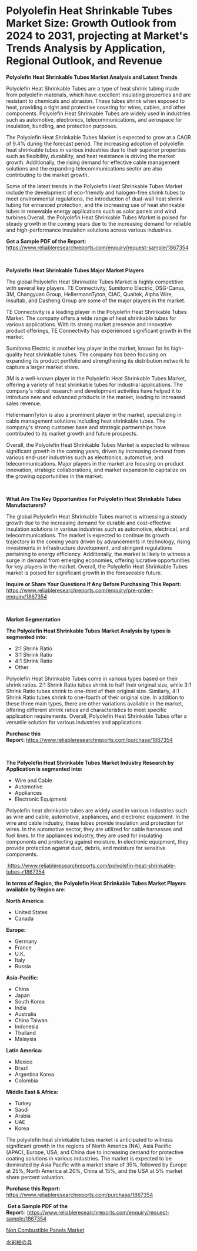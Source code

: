<p><h1>Polyolefin Heat Shrinkable Tubes Market Size: Growth Outlook from 2024 to 2031, projecting at Market's Trends Analysis by Application, Regional Outlook, and Revenue</h1></p><p><strong>Polyolefin Heat Shrinkable Tubes Market Analysis and Latest Trends</strong></p>
<p><p>Polyolefin Heat Shrinkable Tubes are a type of heat shrink tubing made from polyolefin materials, which have excellent insulating properties and are resistant to chemicals and abrasion. These tubes shrink when exposed to heat, providing a tight and protective covering for wires, cables, and other components. Polyolefin Heat Shrinkable Tubes are widely used in industries such as automotive, electronics, telecommunications, and aerospace for insulation, bundling, and protection purposes.</p><p>The Polyolefin Heat Shrinkable Tubes Market is expected to grow at a CAGR of 9.4% during the forecast period. The increasing adoption of polyolefin heat shrinkable tubes in various industries due to their superior properties such as flexibility, durability, and heat resistance is driving the market growth. Additionally, the rising demand for effective cable management solutions and the expanding telecommunications sector are also contributing to the market growth.</p><p>Some of the latest trends in the Polyolefin Heat Shrinkable Tubes Market include the development of eco-friendly and halogen-free shrink tubes to meet environmental regulations, the introduction of dual-wall heat shrink tubing for enhanced protection, and the increasing use of heat shrinkable tubes in renewable energy applications such as solar panels and wind turbines.Overall, the Polyolefin Heat Shrinkable Tubes Market is poised for steady growth in the coming years due to the increasing demand for reliable and high-performance insulation solutions across various industries.</p></p>
<p><strong>Get a Sample PDF of the Report:&nbsp;</strong> <a href="https://www.reliableresearchreports.com/enquiry/request-sample/1867354">https://www.reliableresearchreports.com/enquiry/request-sample/1867354</a></p>
<p>&nbsp;</p>
<p><strong>Polyolefin Heat Shrinkable Tubes Major Market Players</strong></p>
<p><p>The global Polyolefin Heat Shrinkable Tubes Market is highly competitive with several key players. TE Connectivity, Sumitomo Electric, DSG-Canus, 3M, Changyuan Group, HellermannTyton, CIAC, Qualtek, Alpha Wire, Insultab, and Dasheng Group are some of the major players in the market.</p><p>TE Connectivity is a leading player in the Polyolefin Heat Shrinkable Tubes Market. The company offers a wide range of heat shrinkable tubes for various applications. With its strong market presence and innovative product offerings, TE Connectivity has experienced significant growth in the market. </p><p>Sumitomo Electric is another key player in the market, known for its high-quality heat shrinkable tubes. The company has been focusing on expanding its product portfolio and strengthening its distribution network to capture a larger market share.</p><p>3M is a well-known player in the Polyolefin Heat Shrinkable Tubes Market, offering a variety of heat shrinkable tubes for industrial applications. The company's robust research and development activities have helped it to introduce new and advanced products in the market, leading to increased sales revenue.</p><p>HellermannTyton is also a prominent player in the market, specializing in cable management solutions including heat shrinkable tubes. The company's strong customer base and strategic partnerships have contributed to its market growth and future prospects.</p><p>Overall, the Polyolefin Heat Shrinkable Tubes Market is expected to witness significant growth in the coming years, driven by increasing demand from various end-user industries such as electronics, automotive, and telecommunications. Major players in the market are focusing on product innovation, strategic collaborations, and market expansion to capitalize on the growing opportunities in the market.</p></p>
<p>&nbsp;</p>
<p><strong>What Are The Key Opportunities For Polyolefin Heat Shrinkable Tubes Manufacturers?</strong></p>
<p><p>The global Polyolefin Heat Shrinkable Tubes market is witnessing a steady growth due to the increasing demand for durable and cost-effective insulation solutions in various industries such as automotive, electrical, and telecommunications. The market is expected to continue its growth trajectory in the coming years driven by advancements in technology, rising investments in infrastructure development, and stringent regulations pertaining to energy efficiency. Additionally, the market is likely to witness a surge in demand from emerging economies, offering lucrative opportunities for key players in the market. Overall, the Polyolefin Heat Shrinkable Tubes market is poised for significant growth in the foreseeable future.</p></p>
<p><strong>Inquire or Share Your Questions If Any Before Purchasing This Report:</strong> <a href="https://www.reliableresearchreports.com/enquiry/pre-order-enquiry/1867354">https://www.reliableresearchreports.com/enquiry/pre-order-enquiry/1867354</a></p>
<p>&nbsp;</p>
<p><strong>Market Segmentation</strong></p>
<p><strong>The Polyolefin Heat Shrinkable Tubes Market Analysis by types is segmented into:</strong></p>
<p><ul><li>2:1 Shrink Ratio</li><li>3:1 Shrink Ratio</li><li>4:1 Shrink Ratio</li><li>Other</li></ul></p>
<p><p>Polyolefin Heat Shrinkable Tubes come in various types based on their shrink ratios. 2:1 Shrink Ratio tubes shrink to half their original size, while 3:1 Shrink Ratio tubes shrink to one-third of their original size. Similarly, 4:1 Shrink Ratio tubes shrink to one-fourth of their original size. In addition to these three main types, there are other variations available in the market, offering different shrink ratios and characteristics to meet specific application requirements. Overall, Polyolefin Heat Shrinkable Tubes offer a versatile solution for various industries and applications.</p></p>
<p><strong>Purchase this Report:&nbsp;</strong><a href="https://www.reliableresearchreports.com/purchase/1867354">https://www.reliableresearchreports.com/purchase/1867354</a></p>
<p>&nbsp;</p>
<p><strong>The Polyolefin Heat Shrinkable Tubes Market Industry Research by Application is segmented into:</strong></p>
<p><ul><li>Wire and Cable</li><li>Automotive</li><li>Appliances</li><li>Electronic Equipment</li></ul></p>
<p><p>Polyolefin heat shrinkable tubes are widely used in various industries such as wire and cable, automotive, appliances, and electronic equipment. In the wire and cable industry, these tubes provide insulation and protection for wires. In the automotive sector, they are utilized for cable harnesses and fuel lines. In the appliances industry, they are used for insulating components and protecting against moisture. In electronic equipment, they provide protection against dust, debris, and moisture for sensitive components.</p></p>
<p><a href="https://www.reliableresearchreports.com/polyolefin-heat-shrinkable-tubes-r1867354">&nbsp;https://www.reliableresearchreports.com/polyolefin-heat-shrinkable-tubes-r1867354</a></p>
<p><strong>In terms of Region, the Polyolefin Heat Shrinkable Tubes Market Players available by Region are:</strong></p>
<p>
    <p> <strong> North America: </strong>
        <ul>
            <li>United States</li>
            <li>Canada</li>
        </ul>
        </p> 
    <p> <strong> Europe: </strong>
        <ul>
            <li>Germany</li>
            <li>France</li>
            <li>U.K.</li>
            <li>Italy</li>
            <li>Russia</li>
        </ul>
        </p> 
    <p> <strong> Asia-Pacific: </strong>
        <ul>
            <li>China</li>
            <li>Japan</li>
            <li>South Korea</li>
            <li>India</li>
            <li>Australia</li>
            <li>China Taiwan</li>
            <li>Indonesia</li>
            <li>Thailand</li>
            <li>Malaysia</li>
        </ul>
        </p> 
    <p> <strong> Latin America: </strong>
        <ul>
            <li>Mexico</li>
            <li>Brazil</li>
            <li>Argentina Korea</li>
            <li>Colombia</li>
        </ul>
        </p> 
    <p> <strong> Middle East & Africa: </strong>
        <ul>
            <li>Turkey</li>
            <li>Saudi</li>
            <li>Arabia</li>
            <li>UAE</li>
            <li>Korea</li>
        </ul>
    </p>
    </p>
<p><p>The polyolefin heat shrinkable tubes market is anticipated to witness significant growth in the regions of North America (NA), Asia Pacific (APAC), Europe, USA, and China due to increasing demand for protective coating solutions in various industries. The market is expected to be dominated by Asia Pacific with a market share of 35%, followed by Europe at 25%, North America at 20%, China at 15%, and the USA at 5% market share percent valuation.</p></p>
<p><strong>Purchase this Report: </strong><a href="https://www.reliableresearchreports.com/purchase/1867354">https://www.reliableresearchreports.com/purchase/1867354</a></p>
<p>&nbsp;<strong>Get a Sample PDF of the Report:&nbsp;&nbsp;</strong><a href="https://www.reliableresearchreports.com/enquiry/request-sample/1867354">https://www.reliableresearchreports.com/enquiry/request-sample/1867354</a></p>
<p><strong></strong></p>
<p><p><a href="https://view.publitas.com/reportprime-1/non-combustible-panels-market-trends-focusing-on-non-combustible-panels-market-insight-and-forecast-analysis-2024-2031/">Non Combustible Panels Market</a></p><p><a href="https://github.com/JanickJohns/Market-Research-Report-List-2/blob/main/82343254925.md">水彩絵の具</a></p></p>